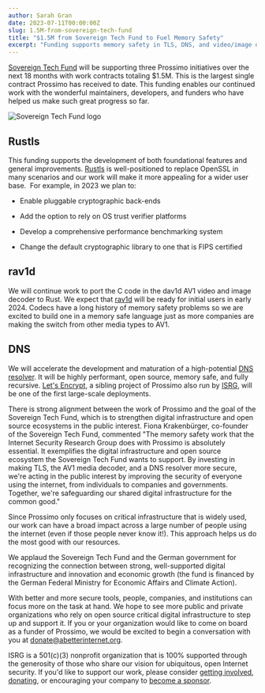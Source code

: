 ```yaml
---
author: Sarah Gran
date: 2023-07-11T00:00:00Z
slug: 1.5M-from-sovereign-tech-fund
title: "$1.5M from Sovereign Tech Fund to Fuel Memory Safety"
excerpt: "Funding supports memory safety in TLS, DNS, and video/image decoding."
---
```


[Sovereign Tech Fund](https://sovereigntechfund.de/en/) will be supporting three Prossimo initiatives over the next 18 months with work contracts totaling $1.5M. This is the largest single contract Prossimo has received to date. This funding enables our continued work with the wonderful maintainers, developers, and funders who have helped us make such great progress so far.

<div class="card border-0 pic-quote-right">
    <img alt="Sovereign Tech Fund logo" class="mx-auto img-fluid" src="/images/blog/logo-sovereign-tech-fund.png" />
</div>

## Rustls

This funding supports the development of both foundational features and general improvements. [Rustls](https://www.memorysafety.org/initiative/rustls/) is well-positioned to replace OpenSSL in many scenarios and our work will make it more appealing for a wider user base.  For example, in 2023 we plan to:

- Enable pluggable cryptographic back-ends

- Add the option to rely on OS trust verifier platforms

- Develop a comprehensive performance benchmarking system

- Change the default cryptographic library to one that is FIPS certified

## rav1d

We will continue work to port the C code in the dav1d AV1 video and image decoder to Rust. We expect that [rav1d](https://www.memorysafety.org/initiative/av1/) will be ready for initial users in early 2024. Codecs have a long history of memory safety problems so we are excited to build one in a memory safe language just as more companies are making the switch from other media types to AV1.

## DNS

We will accelerate the development and maturation of a high-potential [DNS resolver](https://www.memorysafety.org/initiative/dns/). It will be highly performant, open source, memory safe, and fully recursive. [Let's Encrypt](https://letsencrypt.org), a sibling project of Prossimo also run by [ISRG](https://abetterinternet.org), will be one of the first large-scale deployments.

There is strong alignment between the work of Prossimo and the goal of the Sovereign Tech Fund, which is to strengthen digital infrastructure and open source ecosystems in the public interest. Fiona Krakenbürger, co-founder of the Sovereign Tech Fund, commented "The memory safety work that the Internet Security Research Group does with Prossimo is absolutely essential. It exemplifies the digital infrastructure and open source ecosystem the Sovereign Tech Fund wants to support. By investing in making TLS, the AV1 media decoder, and a DNS resolver more secure, we're acting in the public interest by improving the security of everyone using the internet, from individuals to companies and governments. Together, we're safeguarding our shared digital infrastructure for the common good."

Since Prossimo only focuses on critical infrastructure that is widely used, our work can have a broad impact across a large number of people using the internet (even if those people never know it!). This approach helps us do the most good with our resources.

We applaud the Sovereign Tech Fund and the German government for recognizing the connection between strong, well-supported digital infrastructure and innovation and economic growth (the fund is financed by the German Federal Ministry for Economic Affairs and Climate Action).

With better and more secure tools, people, companies, and institutions can focus more on the task at hand. We hope to see more public and private organizations who rely on open source critical digital infrastructure to step up and support it. If you or your organization would like to come on board as a funder of Prossimo, we would be excited to begin a conversation with you at <donate@abetterinternet.org>.

ISRG is a 501(c)(3) nonprofit organization that is 100% supported through the generosity of those who share our vision for ubiquitous, open Internet security. If you'd like to support our work, please consider [getting involved](https://www.abetterinternet.org/getinvolved/), [donating](https://www.abetterinternet.org/donate/), or encouraging your company to [become a sponsor](https://www.abetterinternet.org/sponsor/).
